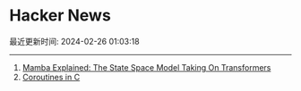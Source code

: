 # Hacker News

最近更新时间: 2024-02-26 01:03:18

--- 
1. [Mamba Explained: The State Space Model Taking On Transformers](https://www.kolaayonrinde.com/blog/2024/02/11/mamba.html) 
2. [Coroutines in C](https://www.chiark.greenend.org.uk/~sgtatham/coroutines.html) 
